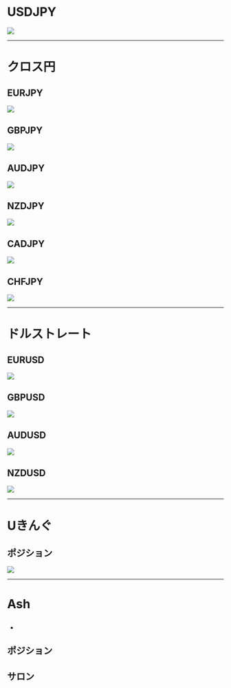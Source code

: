 # USDJPY
![](2022-12-18-13-09-03.png)

---
# クロス円
## EURJPY
![](2022-12-18-13-11-08.png)

## GBPJPY
![](2022-12-18-13-11-26.png)

## AUDJPY
![](2022-12-18-13-11-53.png)

## NZDJPY
![](2022-12-18-13-12-15.png)

## CADJPY
![](2022-12-18-13-12-28.png)

## CHFJPY
![](2022-12-18-13-12-44.png)

---
# ドルストレート
## EURUSD
![](2022-12-18-13-13-12.png)

## GBPUSD
![](2022-12-18-13-13-40.png)

## AUDUSD
![](2022-12-18-13-14-25.png)

## NZDUSD
![](2022-12-18-13-14-43.png)

---
# Uきんぐ
## ポジション
![](2022-12-18-09-31-04.png)

---
# Ash
## 
- 

## ポジション

## サロン
